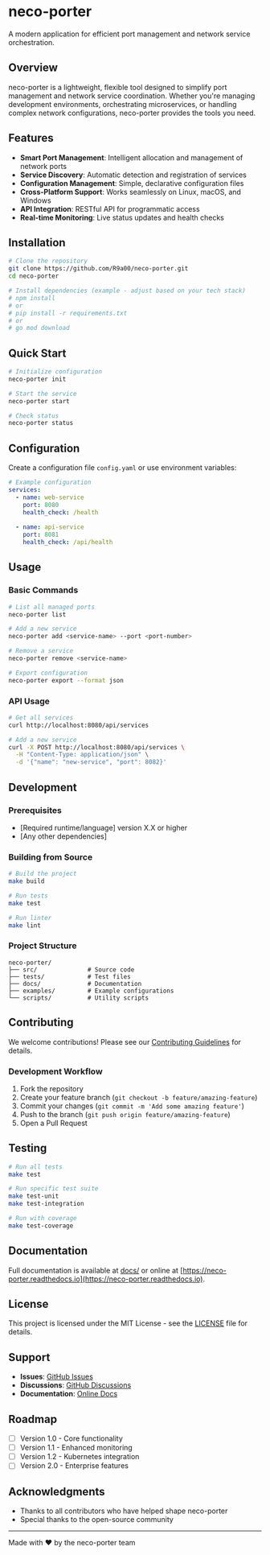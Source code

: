 # neco-porter

A modern application for efficient port management and network service orchestration.

## Overview

neco-porter is a lightweight, flexible tool designed to simplify port management and network service coordination. Whether you're managing development environments, orchestrating microservices, or handling complex network configurations, neco-porter provides the tools you need.

## Features

- **Smart Port Management**: Intelligent allocation and management of network ports
- **Service Discovery**: Automatic detection and registration of services
- **Configuration Management**: Simple, declarative configuration files
- **Cross-Platform Support**: Works seamlessly on Linux, macOS, and Windows
- **API Integration**: RESTful API for programmatic access
- **Real-time Monitoring**: Live status updates and health checks

## Installation

```bash
# Clone the repository
git clone https://github.com/R9a00/neco-porter.git
cd neco-porter

# Install dependencies (example - adjust based on your tech stack)
# npm install
# or
# pip install -r requirements.txt
# or
# go mod download
```

## Quick Start

```bash
# Initialize configuration
neco-porter init

# Start the service
neco-porter start

# Check status
neco-porter status
```

## Configuration

Create a configuration file `config.yaml` or use environment variables:

```yaml
# Example configuration
services:
  - name: web-service
    port: 8080
    health_check: /health
  
  - name: api-service
    port: 8081
    health_check: /api/health
```

## Usage

### Basic Commands

```bash
# List all managed ports
neco-porter list

# Add a new service
neco-porter add <service-name> --port <port-number>

# Remove a service
neco-porter remove <service-name>

# Export configuration
neco-porter export --format json
```

### API Usage

```bash
# Get all services
curl http://localhost:8080/api/services

# Add a new service
curl -X POST http://localhost:8080/api/services \
  -H "Content-Type: application/json" \
  -d '{"name": "new-service", "port": 8082}'
```

## Development

### Prerequisites

- [Required runtime/language] version X.X or higher
- [Any other dependencies]

### Building from Source

```bash
# Build the project
make build

# Run tests
make test

# Run linter
make lint
```

### Project Structure

```
neco-porter/
├── src/              # Source code
├── tests/            # Test files
├── docs/             # Documentation
├── examples/         # Example configurations
└── scripts/          # Utility scripts
```

## Contributing

We welcome contributions! Please see our [Contributing Guidelines](CONTRIBUTING.md) for details.

### Development Workflow

1. Fork the repository
2. Create your feature branch (`git checkout -b feature/amazing-feature`)
3. Commit your changes (`git commit -m 'Add some amazing feature'`)
4. Push to the branch (`git push origin feature/amazing-feature`)
5. Open a Pull Request

## Testing

```bash
# Run all tests
make test

# Run specific test suite
make test-unit
make test-integration

# Run with coverage
make test-coverage
```

## Documentation

Full documentation is available at [docs/](docs/) or online at [https://neco-porter.readthedocs.io](https://neco-porter.readthedocs.io).

## License

This project is licensed under the MIT License - see the [LICENSE](LICENSE) file for details.

## Support

- **Issues**: [GitHub Issues](https://github.com/R9a00/neco-porter/issues)
- **Discussions**: [GitHub Discussions](https://github.com/R9a00/neco-porter/discussions)
- **Documentation**: [Online Docs](https://neco-porter.readthedocs.io)

## Roadmap

- [ ] Version 1.0 - Core functionality
- [ ] Version 1.1 - Enhanced monitoring
- [ ] Version 1.2 - Kubernetes integration
- [ ] Version 2.0 - Enterprise features

## Acknowledgments

- Thanks to all contributors who have helped shape neco-porter
- Special thanks to the open-source community

---

Made with ❤️ by the neco-porter team